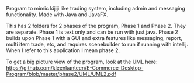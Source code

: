 Program to mimic kijiji like trading system, including admin and messaging functionality. Made with Java and JavaFX.

This has 2 folders for 2 phases of the program, Phase 1 and Phase 2. They are separate. Phase 1 is text only and can be run with just java. Phase 2 builds upon Phase 1 with a GUI and extra features like messaging, report, multi item trade, etc, and requires scenebuilder to run if running with intellij. When I refer to this application I mean phase 2.

To get a big picture view of the program, look at the UML here: https://github.com/kleenkanteen/E-Commerce-Desktop-Program/blob/master/phase2/UML/UML2.pdf


